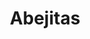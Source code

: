 ---
title: Abejitas
date: 
draft: false

# descripcion
description : Abejitas

materials: Plata 925

color: Plateado

dimensions: 0,9 cm

code: 01-03-0260

type: "Aros"

categories: []

price: $3.270,00

price_eftvo: $2.780,00

# Images
# first image will be shown in the product page
images:
  # - image: "images/path_to_image"
  # La ubicacion de las imagenes es imagenes/Aros/Aros.Microcubic/01-03-0260-abejitas
  - image: "./images/aros/microcubic/01-03-0260-abejitas_a.jpeg"
  - image: "./images/aros/microcubic/01-03-0260-abejitas_b.jpeg"
---